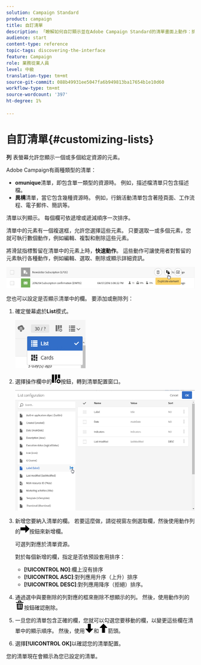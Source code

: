 ```yaml
---
solution: Campaign Standard
product: campaign
title: 自訂清單
description: 「瞭解如何自訂顯示並在Adobe Campaign Standard的清單畫面上動作：排序、篩選、刪除或複製元素。 清單畫面會顯示一或多個特定資源的元素。」
audience: start
content-type: reference
topic-tags: discovering-the-interface
feature: Campaign
role: 業務從業人員
level: 中級
translation-type: tm+mt
source-git-commit: 088b49931ee5047fa6b949813ba17654b1e10d60
workflow-type: tm+mt
source-wordcount: '397'
ht-degree: 1%

---
```



# 自訂清單{#customizing-lists}

**列** 表螢幕允許您顯示一個或多個給定資源的元素。

Adobe Campaign有兩種類型的清單：

* **omunique**&#x200B;清單，即包含單一類型的資源時。 例如，描述檔清單只包含描述檔。
* **異構**&#x200B;清單，當它包含幾種資源時。 例如，行銷活動清單包含著陸頁面、工作流程、電子郵件、簡訊等。

清單以列顯示。 每個欄可依遞增或遞減順序一次排序。

清單中的元素有一個複選框，允許您選擇這些元素。 只要選取一或多個元素，您就可執行數個動作，例如編輯、複製和刪除這些元素。

將滑鼠指標暫留在清單中的元素上時，**快速動作**。 這些動作可讓使用者對暫留的元素執行各種動作，例如編輯、選取、刪除或顯示詳細資訊。

![](assets/overview_list_quickactions.png)

您也可以設定是否顯示清單中的欄。 要添加或刪除列：

1. 確定螢幕處於&#x200B;**List**&#x200B;模式。

   ![](assets/export_list_mode_switch.png)

1. 選擇操作欄中的![](assets/columnsettings.png)按鈕，轉到清單配置窗口。

   ![](assets/list_configuration1.png)

1. 新增您要納入清單的欄。 若要這麼做，請從視窗左側選取欄，然後使用動作列的![](assets/arrowright.png)按鈕來新增欄。

   可選列對應於清單資源。

   對於每個新增的欄，指定是否依預設套用排序：

   * **[!UICONTROL NO]**:欄上沒有排序
   * **[!UICONTROL ASC]**:對列應用升序（上升）排序
   * **[!UICONTROL DESC]**:對列應用降序（拒絕）排序。

1. 通過選中與要刪除的列對應的框來刪除不想顯示的列。 然後，使用動作列的![](assets/delete.png)按鈕確認刪除。
1. 一旦您的清單包含正確的欄，您就可以勾選您要移動的欄，以變更這些欄在清單中的顯示順序。 然後，使用![](assets/arrowdown.png)和![](assets/arrowup.png)箭頭。
1. 選擇&#x200B;**[!UICONTROL OK]**&#x200B;以確認您的清單配置。

您的清單現在會顯示為您已設定的清單。
